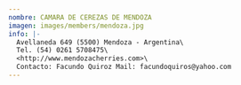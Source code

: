 ```yaml
---
nombre: CAMARA DE CEREZAS DE MENDOZA
imagen: images/members/mendoza.jpg
info: |-
  Avellaneda 649 (5500) Mendoza - Argentina\
  Tel. (54) 0261 5708475\
  <http://www.mendozacherries.com>\
  Contacto: Facundo Quiroz Mail: facundoquiros@yahoo.com
---
```


